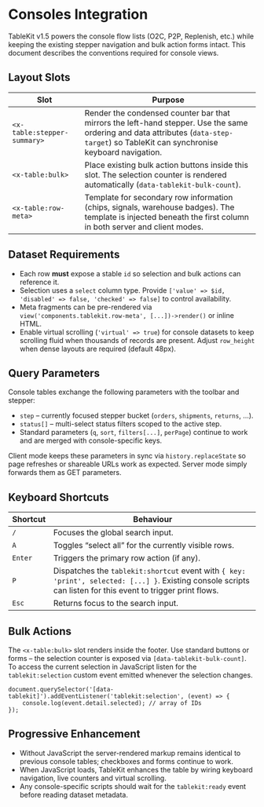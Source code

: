 # Consoles Integration

TableKit v1.5 powers the console flow lists (O2C, P2P, Replenish, etc.) while keeping the existing stepper navigation and bulk action forms intact. This document describes the conventions required for console views.

## Layout Slots

| Slot | Purpose |
| --- | --- |
| `<x-table:stepper-summary>` | Render the condensed counter bar that mirrors the left-hand stepper. Use the same ordering and data attributes (`data-step-target`) so TableKit can synchronise keyboard navigation. |
| `<x-table:bulk>` | Place existing bulk action buttons inside this slot. The selection counter is rendered automatically (`data-tablekit-bulk-count`). |
| `<x-table:row-meta>` | Template for secondary row information (chips, signals, warehouse badges). The template is injected beneath the first column in both server and client modes. |

## Dataset Requirements

- Each row **must** expose a stable `id` so selection and bulk actions can reference it.
- Selection uses a `select` column type. Provide `['value' => $id, 'disabled' => false, 'checked' => false]` to control availability.
- Meta fragments can be pre-rendered via `view('components.tablekit.row-meta', [...])->render()` or inline HTML.
- Enable virtual scrolling (`'virtual' => true`) for console datasets to keep scrolling fluid when thousands of records are present. Adjust `row_height` when dense layouts are required (default 48px).

## Query Parameters

Console tables exchange the following parameters with the toolbar and stepper:

- `step` – currently focused stepper bucket (`orders`, `shipments`, `returns`, ...).
- `status[]` – multi-select status filters scoped to the active step.
- Standard parameters (`q`, `sort`, `filters[...]`, `perPage`) continue to work and are merged with console-specific keys.

Client mode keeps these parameters in sync via `history.replaceState` so page refreshes or shareable URLs work as expected. Server mode simply forwards them as GET parameters.

## Keyboard Shortcuts

| Shortcut | Behaviour |
| --- | --- |
| `/` | Focuses the global search input. |
| `A` | Toggles “select all” for the currently visible rows. |
| `Enter` | Triggers the primary row action (if any). |
| `P` | Dispatches the `tablekit:shortcut` event with `{ key: 'print', selected: [...] }`. Existing console scripts can listen for this event to trigger print flows. |
| `Esc` | Returns focus to the search input. |

## Bulk Actions

The `<x-table:bulk>` slot renders inside the footer. Use standard buttons or forms – the selection counter is exposed via `[data-tablekit-bulk-count]`. To access the current selection in JavaScript listen for the `tablekit:selection` custom event emitted whenever the selection changes.

```
document.querySelector('[data-tablekit]').addEventListener('tablekit:selection', (event) => {
    console.log(event.detail.selected); // array of IDs
});
```

## Progressive Enhancement

- Without JavaScript the server-rendered markup remains identical to previous console tables; checkboxes and forms continue to work.
- When JavaScript loads, TableKit enhances the table by wiring keyboard navigation, live counters and virtual scrolling.
- Any console-specific scripts should wait for the `tablekit:ready` event before reading dataset metadata.
